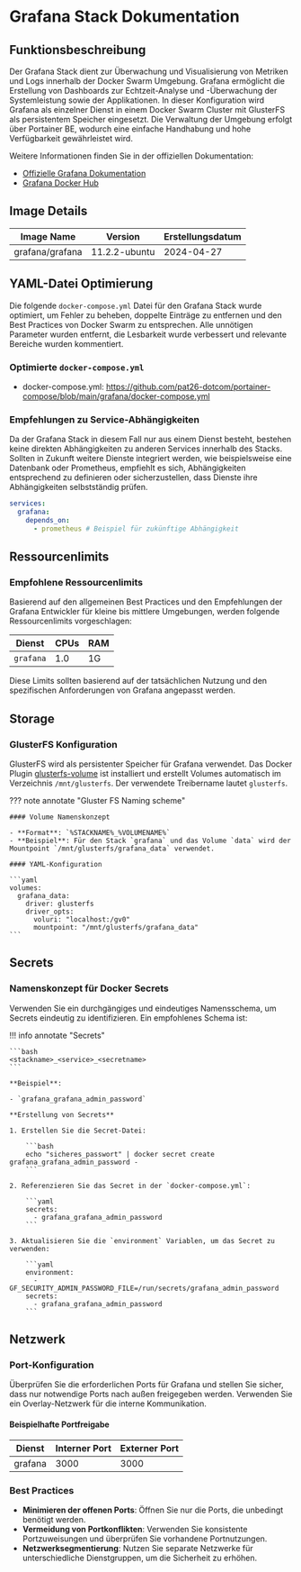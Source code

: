 # Grafana Stack Dokumentation

## Funktionsbeschreibung

Der Grafana Stack dient zur Überwachung und Visualisierung von Metriken und Logs innerhalb der Docker Swarm Umgebung. Grafana ermöglicht die Erstellung von Dashboards zur Echtzeit-Analyse und -Überwachung der Systemleistung sowie der Applikationen. In dieser Konfiguration wird Grafana als einzelner Dienst in einem Docker Swarm Cluster mit GlusterFS als persistentem Speicher eingesetzt. Die Verwaltung der Umgebung erfolgt über Portainer BE, wodurch eine einfache Handhabung und hohe Verfügbarkeit gewährleistet wird.

Weitere Informationen finden Sie in der offiziellen Dokumentation:

- [Offizielle Grafana Dokumentation](https://grafana.com/docs/)
- [Grafana Docker Hub](https://hub.docker.com/r/grafana/grafana)

## Image Details

| Image Name         | Version          | Erstellungsdatum    |
|--------------------|------------------|---------------------|
| grafana/grafana    | 11.2.2-ubuntu    | 2024-04-27          |

## YAML-Datei Optimierung

Die folgende `docker-compose.yml` Datei für den Grafana Stack wurde optimiert, um Fehler zu beheben, doppelte Einträge zu entfernen und den Best Practices von Docker Swarm zu entsprechen. Alle unnötigen Parameter wurden entfernt, die Lesbarkeit wurde verbessert und relevante Bereiche wurden kommentiert.

### Optimierte `docker-compose.yml`

- docker-compose.yml: <https://github.com/pat26-dotcom/portainer-compose/blob/main/grafana/docker-compose.yml>

### Empfehlungen zu Service-Abhängigkeiten

Da der Grafana Stack in diesem Fall nur aus einem Dienst besteht, bestehen keine direkten Abhängigkeiten zu anderen Services innerhalb des Stacks. Sollten in Zukunft weitere Dienste integriert werden, wie beispielsweise eine Datenbank oder Prometheus, empfiehlt es sich, Abhängigkeiten entsprechend zu definieren oder sicherzustellen, dass Dienste ihre Abhängigkeiten selbstständig prüfen.

```yaml
services:
  grafana:
    depends_on:
      - prometheus # Beispiel für zukünftige Abhängigkeit
```

## Ressourcenlimits

### Empfohlene Ressourcenlimits

Basierend auf den allgemeinen Best Practices und den Empfehlungen der Grafana Entwickler für kleine bis mittlere Umgebungen, werden folgende Ressourcenlimits vorgeschlagen:

| Dienst  | CPUs | RAM   |
|---------|------|-------|
| `grafana` | 1.0  | 1G    |

Diese Limits sollten basierend auf der tatsächlichen Nutzung und den spezifischen Anforderungen von Grafana angepasst werden.

## Storage

### GlusterFS Konfiguration

GlusterFS wird als persistenter Speicher für Grafana verwendet. Das Docker Plugin [glusterfs-volume](https://github.com/chrisbecke/glusterfs-volume) ist installiert und erstellt Volumes automatisch im Verzeichnis `/mnt/glusterfs`. Der verwendete Treibername lautet `glusterfs`.

??? note annotate "Gluster FS Naming scheme"
  
    #### Volume Namenskonzept

    - **Format**: `%STACKNAME%_%VOLUMENAME%`
    - **Beispiel**: Für den Stack `grafana` und das Volume `data` wird der Mountpoint `/mnt/glusterfs/grafana_data` verwendet.

    #### YAML-Konfiguration

    ```yaml
    volumes:
      grafana_data:
        driver: glusterfs
        driver_opts:
          voluri: "localhost:/gv0"
          mountpoint: "/mnt/glusterfs/grafana_data"
    ```

## Secrets

### Namenskonzept für Docker Secrets

Verwenden Sie ein durchgängiges und eindeutiges Namensschema, um Secrets eindeutig zu identifizieren. Ein empfohlenes Schema ist:

!!! info annotate "Secrets"

    ```bash
    <stackname>_<service>_<secretname>
    ```

    **Beispiel**:

    - `grafana_grafana_admin_password`

    **Erstellung von Secrets**

    1. Erstellen Sie die Secret-Datei:

        ```bash
        echo "sicheres_passwort" | docker secret create grafana_grafana_admin_password -
        ```

    2. Referenzieren Sie das Secret in der `docker-compose.yml`:

        ```yaml
        secrets:
          - grafana_grafana_admin_password
        ```

    3. Aktualisieren Sie die `environment` Variablen, um das Secret zu verwenden:

        ```yaml
        environment:
          - GF_SECURITY_ADMIN_PASSWORD_FILE=/run/secrets/grafana_admin_password
        secrets:
          - grafana_grafana_admin_password
        ```

## Netzwerk

### Port-Konfiguration

Überprüfen Sie die erforderlichen Ports für Grafana und stellen Sie sicher, dass nur notwendige Ports nach außen freigegeben werden. Verwenden Sie ein Overlay-Netzwerk für die interne Kommunikation.

#### Beispielhafte Portfreigabe

| Dienst  | Interner Port | Externer Port |
|---------|---------------|---------------|
| grafana | 3000          | 3000          |

### Best Practices

- **Minimieren der offenen Ports**: Öffnen Sie nur die Ports, die unbedingt benötigt werden.
- **Vermeidung von Portkonflikten**: Verwenden Sie konsistente Portzuweisungen und überprüfen Sie vorhandene Portnutzungen.
- **Netzwerksegmentierung**: Nutzen Sie separate Netzwerke für unterschiedliche Dienstgruppen, um die Sicherheit zu erhöhen.
